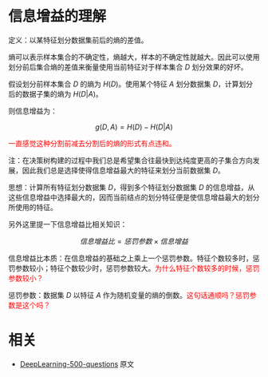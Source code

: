 

# 信息增益的理解

定义：以某特征划分数据集前后的熵的差值。

熵可以表示样本集合的不确定性，熵越大，样本的不确定性就越大。因此可以使用划分前后集合熵的差值来衡量使用当前特征对于样本集合 $D$ 划分效果的好坏。  ​

假设划分前样本集合 $D$ 的熵为 $H(D)$。使用某个特征 $A$ 划分数据集 $D$，计算划分后的数据子集的熵为 $H(D|A)$。

则信息增益为：

$$
g(D,A)=H(D)-H(D|A)
$$

<span style="color:red;">一直感觉这种分割前减去分割后的熵的形式有点违和。</span>

​注：在决策树构建的过程中我们总是希望集合往最快到达纯度更高的子集合方向发展，因此我们总是选择使得信息增益最大的特征来划分当前数据集 $D$。

思想：计算所有特征划分数据集 $D$，得到多个特征划分数据集 $D$ 的信息增益，从这些信息增益中选择最大的，因而当前结点的划分特征便是使信息增益最大的划分所使用的特征。

另外这里提一下信息增益比相关知识：

$$
信息增益比=惩罚参数 \times 信息增益
$$

信息增益比本质：在信息增益的基础之上乘上一个惩罚参数。特征个数较多时，惩罚参数较小；特征个数较少时，惩罚参数较大。<span style="color:red;">为什么特征个数较多的时候，惩罚参数较小？</span>

惩罚参数：数据集 $D$ 以特征 $A$ 作为随机变量的熵的倒数。<span style="color:red;">这句话通顺吗？惩罚参数是这个吗？</span>





# 相关

- [DeepLearning-500-questions](https://github.com/scutan90/DeepLearning-500-questions) 原文
